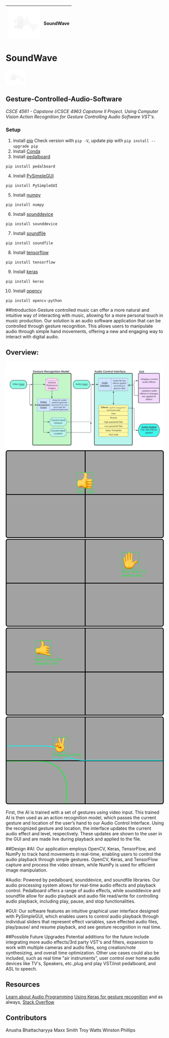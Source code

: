 | <img src="img/SoundWave-logo.png" width="100" height="100"> | SoundWave |
|:--:|:--:|
# SoundWave
![process flowchart](img/SoundWave-logo.png)
## Gesture-Controlled-Audio-Software
*CSCE 4561 - Capstone I/CSCE 4963 Capstone II Project. Using Computer Vision Action Recognition for Gesture Controlling Audio Software VST's.*
### Setup
1. Install [pip](https://pip.pypa.io/en/stable/)
Check version with ```pip -V```, update pip with ```pip install --upgrade pip```
2. Install [Conda](https://conda.io/projects/conda/en/latest/user-guide/install/index.html)
3. Install [pedalboard](https://github.com/spotify/pedalboard)
```
pip install pedalboard
```
4. Install [PySimpleGUI](https://www.pysimplegui.org/en/latest/)
```
pip install PySimpleGUI
```
5. Install [numpy](https://numpy.org)
```
pip install numpy
```
6. Install [sounddevice](https://python-sounddevice.readthedocs.io/en/0.4.6/)
```
pip install sounddevice
```
7. Install [soundfile](https://pysoundfile.readthedocs.io/en/latest/)
```
pip install soundfile
```
8. Install [tensorflow](https://www.tensorflow.org/install/pip)
```
pip install tensorflow
```
9. Install [keras](https://keras.io)
```
pip install keras
```
10. Install [opencv](https://pypi.org/project/opencv-python/)
```
pip install opencv-python
```
##Introduction
    Gesture controlled music can offer a more natural and intuitive way of interacting with music, allowing for a more personal touch in music production. Our solution is an audio software application that can be controlled through gesture recognition. This allows users to manipulate audio through simple hand movements, offering a new and engaging way to interact with digital audio.

## Overview:

![process flowchart](img/flowchart.png)
![Gain](img/Gain.png)
![Reverb](img/Reverb.png)
![Delay](img/Delay.png)
![Low-Pass Filter](img/Lowpass.png)

First, the AI is trained with a set of gestures using video input. This trained AI is then used as an action recognition model, which passes the current gesture and location of the user’s hand to our Audio Control Interface. Using the recognized gesture and location, the interface updates the current audio effect and level, respectively. These updates are shown to the user in the GUI and are made live during playback and applied to the file.

##Design
#AI: 
    Our application employs OpenCV, Keras, TensorFlow, and NumPy to track hand movements in real-time, enabling users to control the audio playback through simple gestures. OpenCV, Keras, and TensorFlow capture and process the video stream, while NumPy is used for efficient image manipulation.

#Audio:
    Powered by pedalboard, sounddevice, and soundfile libraries. Our audio processing system allows for real-time audio effects and playback control. Pedalboard offers a range of audio effects, while sounddevice and soundfile allow for audio playback and audio file read/write for controlling audio playback, including play, pause, and stop functionalities.

#GUI: 
    Our software features an intuitive graphical user interface designed with PySimpleGUI, which enables users to control audio playback through individual sliders that represent effect variables, save effected audio files, play/pause/ and resume playback, and see gesture recognition in real time.

##Possible Future Upgrades
    Potential additions for the future include integrating more audio effects/3rd party VST's and filters, expansion to work with multiple cameras and audio files, song creation/note synthesizing, and overall time optimization. Other use cases could also be included, such as real time "air instruments", user control over home audio devices like TV's, Speakers, etc.,plug and play VST/inst pedalboard, and ASL to speech.

## Resources
[Learn about Audio Programming](https://www.theaudioprogrammer.com)
[Using Keras for gesture recognition](https://github.com/cmasch/squeezenet)
and as always, [Stack Overflow](https://stackoverflow.com)


## Contributors
Anusha Bhattacharyya
Maxx Smith
Troy Watts
Winston Phillips
